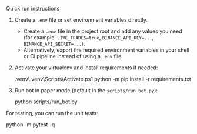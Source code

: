 Quick run instructions

1) Create a `.env` file or set environment variables directly.

   - Create a `.env` file in the project root and add any values you need (for example: `LIVE_TRADES=true`, `BINANCE_API_KEY=...`, `BINANCE_API_SECRET=...`).
   - Alternatively, export the required environment variables in your shell or CI pipeline instead of using a `.env` file.

3) Activate your virtualenv and install requirements if needed:

   .venv\\.venv\\Scripts\\Activate.ps1
   python -m pip install -r requirements.txt

4) Run bot in paper mode (default in the `scripts/run_bot.py`):

   python scripts/run_bot.py

For testing, you can run the unit tests:

   python -m pytest -q
